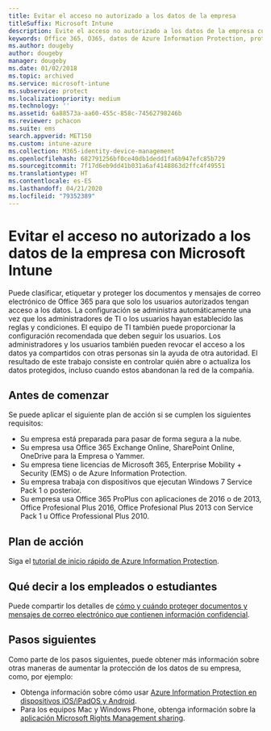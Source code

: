 ```yaml
---
title: Evitar el acceso no autorizado a los datos de la empresa
titleSuffix: Microsoft Intune
description: Evite el acceso no autorizado a los datos de la empresa cuando se comparten fuera de la red de esta con Microsoft Intune.
keywords: Office 365, O365, datos de Azure Information Protection, protección fuera de la red de la empresa, datos
ms.author: dougeby
author: dougeby
manager: dougeby
ms.date: 01/02/2018
ms.topic: archived
ms.service: microsoft-intune
ms.subservice: protect
ms.localizationpriority: medium
ms.technology: ''
ms.assetid: 6a88573a-aa60-455c-858c-74562798246b
ms.reviewer: pchacon
ms.suite: ems
search.appverid: MET150
ms.custom: intune-azure
ms.collection: M365-identity-device-management
ms.openlocfilehash: 682791256bf0ce40db1dedd1fa6b947efc85b729
ms.sourcegitcommit: 7f17d6eb9dd41b031a6af4148863d2ffc4f49551
ms.translationtype: HT
ms.contentlocale: es-ES
ms.lasthandoff: 04/21/2020
ms.locfileid: "79352389"
---
```

# <a name="prevent-unauthorized-access-to-company-data-using-microsoft-intune"></a>Evitar el acceso no autorizado a los datos de la empresa con Microsoft Intune

Puede clasificar, etiquetar y proteger los documentos y mensajes de correo electrónico de Office 365 para que solo los usuarios autorizados tengan acceso a los datos. La configuración se administra automáticamente una vez que los administradores de TI o los usuarios hayan establecido las reglas y condiciones. El equipo de TI también puede proporcionar la configuración recomendada que deben seguir los usuarios. Los administradores y los usuarios también pueden revocar el acceso a los datos ya compartidos con otras personas sin la ayuda de otra autoridad. El resultado de este trabajo consiste en controlar quién abre o actualiza los datos protegidos, incluso cuando estos abandonan la red de la compañía. 

## <a name="before-you-begin"></a>Antes de comenzar

Se puede aplicar el siguiente plan de acción si se cumplen los siguientes requisitos:
* Su empresa está preparada para pasar de forma segura a la nube.
* Su empresa usa Office 365 Exchange Online, SharePoint Online, OneDrive para la Empresa o Yammer.
* Su empresa tiene licencias de Microsoft 365, Enterprise Mobility + Security (EMS) o de Azure Information Protection.
* Su empresa trabaja con dispositivos que ejecutan Windows 7 Service Pack 1 o posterior.
* Su empresa usa Office 365 ProPlus con aplicaciones de 2016 o de 2013, Office Profesional Plus 2016, Office Profesional Plus 2013 con Service Pack 1 u Office Professional Plus 2010.

## <a name="action-plan"></a>Plan de acción

Siga el [tutorial de inicio rápido de Azure Information Protection](https://docs.microsoft.com/information-protection/get-started/infoprotect-quick-start-tutorial).  

## <a name="what-to-tell-employees-and-students"></a>Qué decir a los empleados o estudiantes

Puede compartir los detalles de [cómo y cuándo proteger documentos y mensajes de correo electrónico que contienen información confidencial](https://docs.microsoft.com/information-protection/deploy-use/help-users).

## <a name="next-steps"></a>Pasos siguientes

Como parte de los pasos siguientes, puede obtener más información sobre otras maneras de aumentar la protección de los datos de su empresa, como, por ejemplo: 

* Obtenga información sobre cómo usar [Azure Information Protection en dispositivos iOS/iPadOS y Android](https://docs.microsoft.com/information-protection/rms-client/mobile-app-faq).
* Para los equipos Mac y Windows Phone, obtenga información sobre la [aplicación Microsoft Rights Management sharing](https://technet.microsoft.com/dn451248).
